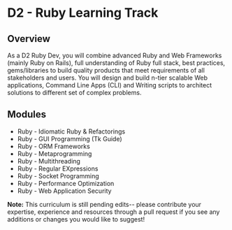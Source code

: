 # D2 - Ruby Learning Track

## Overview

As a D2 Ruby Dev, you will combine advanced Ruby and Web Frameworks (mainly Ruby on Rails), full understanding of Ruby full stack, best practices, gems/libraries to build quality products that meet requirements of all stakeholders and users. You will design and build n-tier scalable Web applications, Command Line Apps (CLI) and Writing scripts to architect solutions to different set of complex problems.

## Modules

* Ruby - Idiomatic Ruby & Refactorings
* Ruby - GUI Programming (Tk Guide)
* Ruby - ORM Frameworks
* Ruby - Metaprogramming
* Ruby - Multithreading
* Ruby - Regular EXpressions
* Ruby - Socket Programming
* Ruby - Performance Optimization
* Ruby - Web Application Security 


**Note:** This curriculum is still pending edits-- please contribute your expertise, experience and resources through a pull request if you see any additions or changes you would like to suggest!